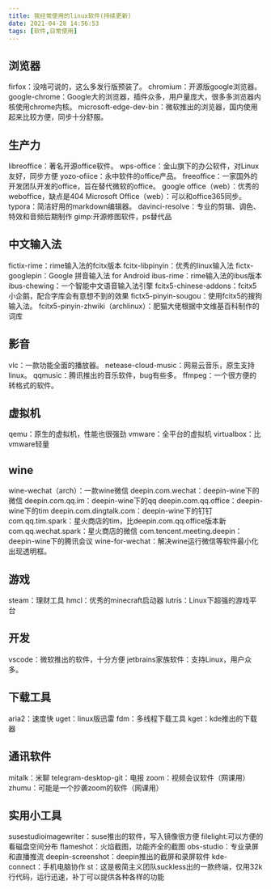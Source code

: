```yaml
---
title: 我经常使用的linux软件(持续更新)
date: 2021-04-28 14:56:53
tags: [软件,日常使用]
---
```


## 浏览器

firfox：没啥可说的，这么多发行版预装了。
chromium：开源版google浏览器。
google-chrome：Google大的浏览器，插件众多，用户量庞大，很多多浏览器内核使用chrome内核。
microsoft-edge-dev-bin：微软推出的浏览器，国内使用起来比较方便，同步十分舒服。

## 生产力

libreoffice：著名开源office软件。
wps-office：金山旗下的办公软件，对Linux友好，同步方便
yozo-ofiice：永中软件的office产品。
freeoffice：一家国外的开发团队开发的office，旨在替代微软的office。
google office（web）：优秀的weboffice，缺点是404
Microsoft Office（web）：可以和office365同步。
typora：简洁好用的markdown编辑器。
davinci-resolve：专业的剪辑、调色、特效和音频后期制作
gimp:开源修图软件，ps替代品

## 中文输入法

fictix-rime：rime输入法的fcitx版本
fcitx-libpinyin：优秀的linux输入法
fictx-googlepin：Google 拼音输入法 for Android
ibus-rime：rime输入法的ibus版本
ibus-chewing：一个智能中文语音输入法引擎
fcitx5-chinese-addons：fcitx5小企鹅，配合字库会有意想不到的效果
fictx5-pinyin-sougou：使用fcitx5的搜狗输入法。
fcitx5-pinyin-zhwiki（archlinux）：肥猫大佬根据中文维基百科制作的词库

## 影音

vlc：一款功能全面的播放器。
netease-cloud-music：网易云音乐，原生支持linux。
qqmusic：腾讯推出的音乐软件，bug有些多。
ffmpeg：一个很方便的转格式的软件。

## 虚拟机

qemu：原生的虚拟机，性能也很强劲
vmware：全平台的虚拟机
virtualbox：比vmware轻量

## wine

wine-wechat（arch）：一款wine微信
deepin.com.wechat：deepin-wine下的微信
deepin.com.qq.im：deepin-wine下的qq
deepin.com.qq.office：deepin-wine下的tim
deepin.com.dingtalk.com：deepin-wine下的钉钉
com.qq.tim.spark：星火商店的tim，比deepin.com.qq.office版本新
com.qq.wechat.spark：星火商店的微信
com.tencent.meeting.deepin：deepin-wine下的腾讯会议
wine-for-wechat：解决wine运行微信等软件最小化出现透明框。

## 游戏

steam：理财工具
hmcl：优秀的minecraft启动器
lutris：Linux下超强的游戏平台

## 开发

vscode：微软推出的软件，十分方便
jetbrains家族软件：支持Linux，用户众多。

## 下载工具

aria2：速度快
uget：linux版迅雷
fdm：多线程下载工具
kget：kde推出的下载器

## 通讯软件

mitalk：米聊
telegram-desktop-git：电报
zoom：视频会议软件（网课用）
zhumu：可能是一个抄袭zoom的软件（网课用）

## 实用小工具

susestudioimagewriter：suse推出的软件，写入镜像很方便
filelight:可以方便的看磁盘空间分布
flameshot：火焰截图，功能齐全的截图
obs-studio：专业录屏和直播推流
deepin-screenshot：deepin推出的截屏和录屏软件
kde- connect：手机电脑协作
st：这是极简主义团队suckless出的一款终端，仅用32k行代码，运行迅速，补丁可以提供各种各样的功能


